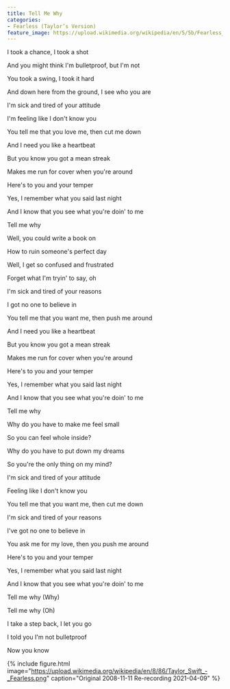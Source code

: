 ```yaml
---
title: Tell Me Why
categories:
- Fearless (Taylor’s Version)
feature_image: https://upload.wikimedia.org/wikipedia/en/5/5b/Fearless_%28Taylor%27s_Version%29_%282021_album_cover%29_by_Taylor_Swift.png
--- 
```

I took a chance, I took a shot

And you might think I'm bulletproof, but I'm not

You took a swing, I took it hard

And down here from the ground, I see who you are

I'm sick and tired of your attitude

I'm feeling like I don't know you

You tell me that you love me, then cut me down

And I need you like a heartbeat

But you know you got a mean streak

Makes me run for cover when you're around

Here's to you and your temper

Yes, I remember what you said last night

And I know that you see what you're doin' to me

Tell me why

Well, you could write a book on

How to ruin someone's perfеct day

Well, I get so confused and frustratеd

Forget what I'm tryin' to say, oh

I'm sick and tired of your reasons

I got no one to believe in

You tell me that you want me, then push me around

And I need you like a heartbeat

But you know you got a mean streak

Makes me run for cover when you're around

Here's to you and your temper

Yes, I remember what you said last night

And I know that you see what you're doin' to me

Tell me why

Why do you have to make me feel small

So you can feel whole inside?

Why do you have to put down my dreams

So you're the only thing on my mind?

I'm sick and tired of your attitude

Feeling like I don't know you

You tell me that you want me, then cut me down

I'm sick and tired of your reasons

I've got no one to believe in

You ask me for my love, then you push me around

Here's to you and your temper

Yes, I remember what you said last night

And I know that you see what you're doin' to me

Tell me why (Why)

Tell me why (Oh)

I take a step back, I let you go

I told you I'm not bulletproof

Now you know


 {% include figure.html image="https://upload.wikimedia.org/wikipedia/en/8/86/Taylor_Swift_-_Fearless.png" caption="Original 2008-11-11 Re-recording 2021-04-09" %}